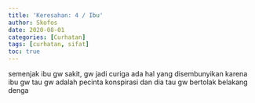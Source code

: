 ```yaml
---
title: 'Keresahan: 4 / Ibu'
author: Skofos
date: 2020-08-01 
categories: [Curhatan]
tags: [curhatan, sifat]
toc: true
---
```


semenjak ibu gw sakit, gw jadi curiga ada hal yang disembunyikan karena ibu gw tau gw adalah pecinta konspirasi dan dia tau gw bertolak belakang denga
